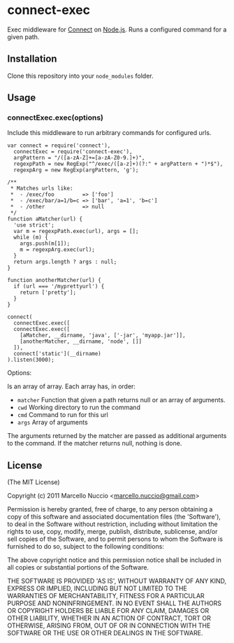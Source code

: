 # connect-exec

Exec middleware for [Connect](http://senchalabs.github.com/connect/) on [Node.js](http://nodejs.org). Runs a configured command for a given path.


## Installation

Clone this repository into your `node_modules` folder.


## Usage

### connectExec.exec(options)

Include this middleware to run arbitrary commands for configured urls.

    var connect = require('connect'),
      connectExec = require('connect-exec'),
      argPattern = "/([a-zA-Z]+=[a-zA-Z0-9.]+)",
      regexpPath = new RegExp("^/exec/([a-z]+)(?:" + argPattern + ")*$"),
      regexpArg = new RegExp(argPattern, 'g');
    
    /**
     * Matches urls like:
     *  - /exec/foo         => ['foo']
     *  - /exec/bar/a=1/b=c => ['bar', 'a=1', 'b=c']
     *  - /other            => null
     */
    function aMatcher(url) {
      'use strict';
      var m = regexpPath.exec(url), args = [];
      while (m) {
        args.push(m[1]);
        m = regexpArg.exec(url);
      }
      return args.length ? args : null;
    }

    function anotherMatcher(url) {
      if (url === '/myprettyurl') {
        return ['pretty'];
      }
    }

    connect(
      connectExec.exec([
      connectExec.exec([
        [aMatcher, __dirname, 'java', ['-jar', 'myapp.jar']],
        [anotherMatcher, __dirname, 'node', []]
      ]),
      connect['static'](__dirname)
    ).listen(3000);

Options:

Is an array of array. Each array has, in order: 
 - `matcher` Function that given a path returns null or an array of arguments.
 - `cwd`     Working directory to run the command
 - `cmd`     Command to run for this url
 - `args`    Array of arguments

The arguments returned by the matcher are passed as additional arguments to the command. If the matcher returns null, nothing is done.

## License

(The MIT License)

Copyright (c) 2011 Marcello Nuccio &lt;marcello.nuccio@gmail.com&gt;

Permission is hereby granted, free of charge, to any person obtaining
a copy of this software and associated documentation files (the
'Software'), to deal in the Software without restriction, including
without limitation the rights to use, copy, modify, merge, publish,
distribute, sublicense, and/or sell copies of the Software, and to
permit persons to whom the Software is furnished to do so, subject to
the following conditions:

The above copyright notice and this permission notice shall be
included in all copies or substantial portions of the Software.

THE SOFTWARE IS PROVIDED 'AS IS', WITHOUT WARRANTY OF ANY KIND,
EXPRESS OR IMPLIED, INCLUDING BUT NOT LIMITED TO THE WARRANTIES OF
MERCHANTABILITY, FITNESS FOR A PARTICULAR PURPOSE AND NONINFRINGEMENT.
IN NO EVENT SHALL THE AUTHORS OR COPYRIGHT HOLDERS BE LIABLE FOR ANY
CLAIM, DAMAGES OR OTHER LIABILITY, WHETHER IN AN ACTION OF CONTRACT,
TORT OR OTHERWISE, ARISING FROM, OUT OF OR IN CONNECTION WITH THE
SOFTWARE OR THE USE OR OTHER DEALINGS IN THE SOFTWARE.
